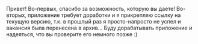 Привет!
Во-первых, спасибо за возможность, которую вы даете!
Во-вторых, приложение требует доработки и я прикрепляю ссылку на текущую версию, т.к. в прошлый раз я просто-напросто не успел и вакансия была перенесена в архив... Буду дорабатывать приложение и надеяться, что вы проверите его немного позже :)

